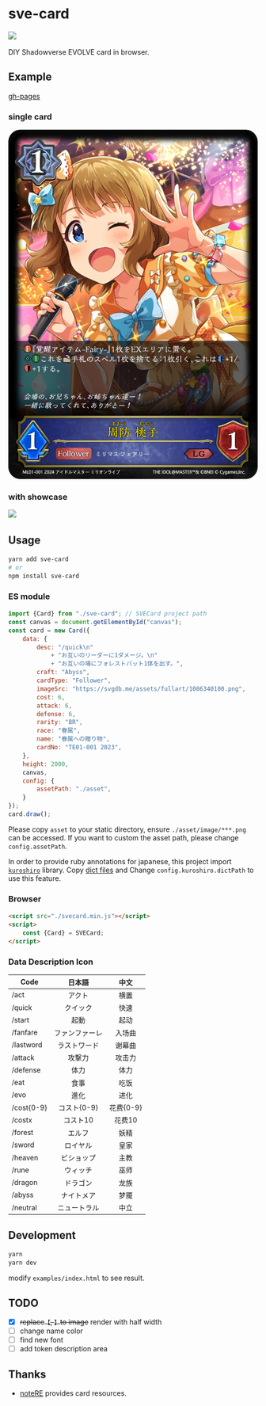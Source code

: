 # sve-card

<a href="https://www.npmjs.com/package/sve-card">
  <img src="https://img.shields.io/npm/v/sve-card"/>
</a>

DIY Shadowverse EVOLVE card in browser.

## Example

[gh-pages](https://haoxuan8.github.io/sve-card/)

### single card
![](./examples//momoko.png)

### with showcase
![](./examples/momoko_showcase.png)

## Usage

```bash
yarn add sve-card
# or
npm install sve-card
```

### ES module

```javascript
import {Card} from "./sve-card"; // SVECard project path
const canvas = document.getElementById("canvas");
const card = new Card({
    data: {
        desc: "/quick\n"
            + "お互いのリーダーに1ダメージ。\n"
            + "お互いの場にフォレストバット1体を出す。",
        craft: "Abyss",
        cardType: "Follower",
        imageSrc: "https://svgdb.me/assets/fullart/1086340100.png",
        cost: 6,
        attack: 6,
        defense: 6,
        rarity: "BR",
        race: "眷属",
        name: "眷属への贈り物",
        cardNo: "TE01-001 2023",
    },
    height: 2000,
    canvas,
    config: {
        assetPath: "./asset",
    }
});
card.draw();
```

Please copy `asset` to your static directory, ensure `./asset/image/***.png` can be accessed. If you want to custom the asset path, please change `config.assetPath`.

In order to provide ruby annotations for japanese, this project import [`kuroshiro`](https://github.com/hexenq/kuroshiro) library. Copy [dict files](https://github.com/takuyaa/kuromoji.js/tree/master/dict) and Change `config.kuroshiro.dictPath` to use this feature.

### Browser

```html
<script src="./svecard.min.js"></script>
<script>
    const {Card} = SVECard;
</script>
```

### Data Description Icon

| Code       | 日本語　|   中文    |
|------------|:-------:|:-------:|
| /act       | アクト |   横置    |
| /quick     | クイック |   快速    |
| /start     | 起動 |   起动    |
| /fanfare   | ファンファーレ |  入场曲   |
| /lastword  | ラストワード |   谢幕曲   |
| /attack    | 攻撃力 |  攻击力   |
| /defense   | 体力 |  体力    |
| /eat | 食事 |  吃饭    |
| /evo | 進化 |  进化    |
| /cost{0-9} | コスト{0-9} | 花费{0-9} |  
| /costx| コスト10 |  花费10   |
| /forest | エルフ | 妖精 |
| /sword | ロイヤル | 皇家 |
| /heaven | ビショップ | 主教 |
| /rune | ウィッチ | 巫师 |
| /dragon | ドラゴン | 龙族 |
| /abyss | ナイトメア | 梦魇 |
| /neutral | ニュートラル | 中立 |

## Development

```bash
yarn
yarn dev
```

modify `examples/index.html` to see result.

## TODO

- [x] ~~replace`【`, `】`to image~~ render with half width
- [ ] change name color
- [ ] find new font
- [ ] add token description area

## Thanks

- [noteRE]() provides card resources.
